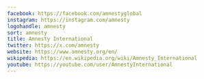 ```yaml
---
facebook: https://facebook.com/amnestyglobal
instagram: https://instagram.com/amnesty
logohandle: amnesty
sort: amnesty
title: Amnesty International
twitter: https://x.com/amnesty
website: https://www.amnesty.org/en/
wikipedia: https://en.wikipedia.org/wiki/Amnesty_International
youtube: https://youtube.com/user/AmnestyInternational
---
```

